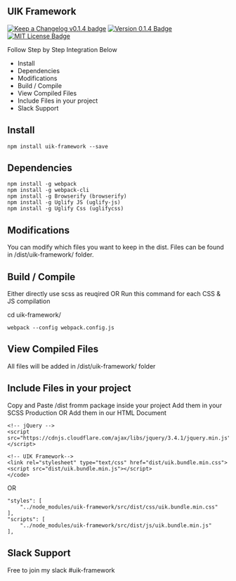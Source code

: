 ## UIK Framework

[![Keep a Changelog v0.1.4 badge][changelog-badge]][changelog]
[![Version 0.1.4 Badge][version-badge]][changelog]
[![MIT License Badge][license-badge]][license]

Follow Step by Step Integration Below

* Install
* Dependencies
* Modifications
* Build / Compile
* View Compiled Files
* Include Files in your project
* Slack Support

## Install

```render
npm install uik-framework --save
```

## Dependencies

```render
npm install -g webpack
npm install -g webpack-cli
npm install -g Browserify (browserify)
npm install -g Uglify JS (uglify-js)
npm install -g Uglify Css (uglifycss)
```

## Modifications

You can modify which files you want to keep in the dist.
Files can be found in /dist/uik-framework/ folder.

## Build / Compile

Either directly use scss as reuqired
OR
Run this command for each CSS & JS compilation

cd uik-framework/
```render
webpack --config webpack.config.js
```

## View Compiled Files

All files will be added in /dist/uik-framework/ folder

## Include Files in your project

Copy and Paste /dist fromm package inside your project
Add them in your SCSS Production
OR
Add them in our HTML Document

```render
<!-- jQuery -->
<script src="https://cdnjs.cloudflare.com/ajax/libs/jquery/3.4.1/jquery.min.js"></script>

<!-- UIK Framework-->
<link rel="stylesheet" type="text/css" href="dist/uik.bundle.min.css">
<script src="dist/uik.bundle.min.js"></script>
</code>
```
OR
```render
"styles": [
	"../node_modules/uik-framework/src/dist/css/uik.bundle.min.css"
],
"scripts": [
	"../node_modules/uik-framework/src/dist/js/uik.bundle.min.js"
],
```

## Slack Support
Free to join my slack #uik-framework

[changelog]: ./CHANGELOG.md
[changelog-badge]: https://img.shields.io/badge/changelog-v0.1.4-%23E05735
[license]: ./LICENSE.md
[version-badge]: https://img.shields.io/badge/version-0.1.4-blue.svg
[license-badge]: https://img.shields.io/badge/license-MIT-blue.svg